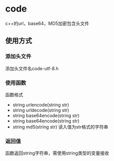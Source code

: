 # code
c++的url，base64，MD5加密包含头文件
## 使用方式
### 添加头文件
添加头文件名code-utf-8.h
### 使用函数
函数格式
* string urlencode(string str)
* string urldecode(string str)
* string base64encode(string str)
* string base64encode(string str)
* string md5(string str)
读入值为str格式的字符串 
### 返回值
函数返回string字符串，需使用string类型的变量接收
